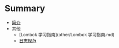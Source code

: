 # Summary

* [简介](README.md)
* 其他
    * [Lombok 学习指南](other/Lombok 学习指南.md)
    * [日志规范](other/日志规范.md)

